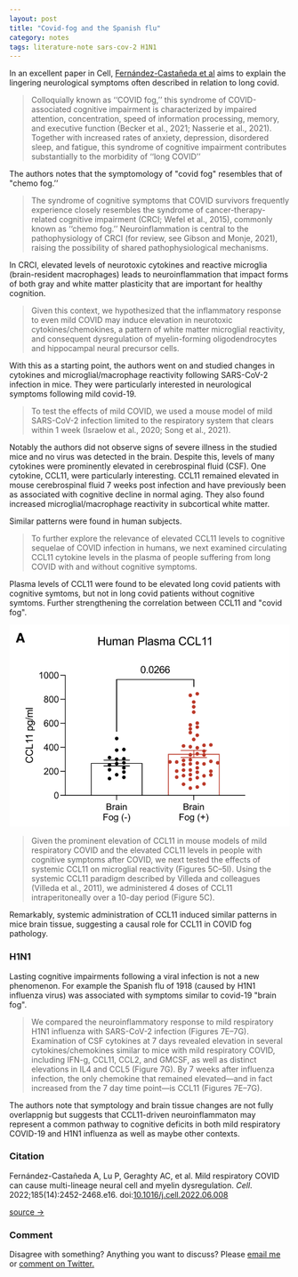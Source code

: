 ```yaml
---
layout: post
title: "Covid-fog and the Spanish flu"
category: notes
tags: literature-note sars-cov-2 H1N1
---
```

In an excellent paper in Cell, [Fernández-Castañeda et al](https://www.sciencedirect.com/science/article/pii/S0092867422007139) aims to explain the lingering neurological symptoms often described in relation to long covid.

> Colloquially known as ‘‘COVID fog,’’ this syndrome of COVID-associated cognitive impairment is characterized by impaired attention, concentration, speed of information processing, memory, and executive function (Becker et al., 2021; Nasserie et al., 2021). Together with increased rates of anxiety, depression, disordered sleep, and fatigue, this syndrome of cognitive impairment contributes substantially to the morbidity of ‘‘long COVID’’

The authors notes that the symptomology of "covid fog" resembles that of "chemo fog.’’

> The syndrome of cognitive symptoms that COVID survivors frequently experience closely resembles the syndrome of cancer-therapy-related cognitive impairment (CRCI; Wefel et al., 2015), commonly known as ‘‘chemo fog.’’ Neuroinflammation is central to the pathophysiology of CRCI (for review, see Gibson and Monje, 2021), raising the possibility of shared pathophysiological mechanisms.

In CRCI, elevated levels of neurotoxic cytokines and reactive microglia (brain-resident macrophages) leads to neuroinflammation that impact forms of both gray and white matter plasticity that are important for healthy cognition. 

> Given this context, we hypothesized that the inflammatory response to even mild COVID may induce elevation in neurotoxic cytokines/chemokines, a pattern of white matter microglial reactivity, and consequent dysregulation of myelin-forming oligodendrocytes and hippocampal neural precursor cells.

With this as a starting point, the authors went on and studied changes in cytokines and microglial/macrophage reactivity following SARS-CoV-2 infection in mice. They were particularly interested in neurological symptoms following mild covid-19.

> To test the effects of mild COVID, we used a mouse model of mild SARS-CoV-2 infection limited to the respiratory system that clears within 1 week (Israelow et al., 2020; Song et al., 2021).

Notably the authors did not observe signs of severe illness in the studied mice and no virus was detected in the brain. Despite this, levels of many cytokines were prominently elevated in cerebrospinal fluid (CSF). One cytokine, CCL11, were particularly interesting. CCL11 remained elevated in mouse cerebrospinal fluid 7 weeks post infection and have previously been as associated with cognitive decline in normal aging. They also found increased microglial/macrophage reactivity in subcortical white matter.

Similar patterns were found in human subjects.

> To further explore the relevance of elevated CCL11 levels to cognitive sequelae of COVID infection in humans, we next examined circulating CCL11 cytokine levels in the plasma of people suffering from long COVID with and without cognitive symptoms.

Plasma levels of CCL11 were found to be elevated long covid patients with cognitive symtoms, but not in long covid patients without cognitive symtoms. Further strengthening the correlation between CCL11 and "covid fog".

![Graph](/assets/img/image20230107113421.png)

> Given the prominent elevation of CCL11 in mouse models of mild respiratory COVID and the elevated CCL11 levels in people with cognitive symptoms after COVID, we next tested the effects of systemic CCL11 on microglial reactivity (Figures 5C–5I). Using the systemic CCL11 paradigm described by Villeda and colleagues (Villeda et al., 2011), we administered 4 doses of CCL11 intraperitoneally over a 10-day period (Figure 5C).

Remarkably, systemic administration of CCL11 induced similar patterns in mice brain tissue, suggesting a causal role for CCL11 in COVID fog pathology.

### H1N1

Lasting cognitive impairments following a viral infection is not a new phenomenon. For example the Spanish flu of 1918 (caused by H1N1 influenza virus) was associated with symptoms similar to covid-19 "brain fog".

> We compared the neuroinflammatory response to mild respiratory H1N1 influenza with SARS-CoV-2 infection (Figures 7E–7G). Examination of CSF cytokines at 7 days revealed elevation in several cytokines/chemokines similar to mice with mild respiratory COVID, including IFN-g, CCL11, CCL2, and GMCSF, as well as distinct elevations in IL4 and CCL5 (Figure 7G). By 7 weeks after influenza infection, the only chemokine that remained elevated—and in fact increased from the 7 day time point—is CCL11 (Figures 7E–7G).

The authors note that symptology and brain tissue changes are not fully overlappnig but suggests that CCL11-driven neuroinflammaton may represent a common pathway to cognitive deficits in both mild respiratory COVID-19 and H1N1 influenza as well as maybe other contexts.

### Citation

Fernández-Castañeda A, Lu P, Geraghty AC, et al. Mild respiratory COVID can cause multi-lineage neural cell and myelin dysregulation. _Cell_. 2022;185(14):2452-2468.e16. doi:[10.1016/j.cell.2022.06.008](https://doi.org/10.1016/j.cell.2022.06.008)

[source →](https://www.cell.com/cell/fulltext/S0092-8674(22)00713-9)

### Comment

Disagree with something? Anything you want to discuss? Please [email me](mailto:gizn@georgnaver.se) or [comment on Twitter.](https://twitter.com/giznse/status/1612013236789862402)
